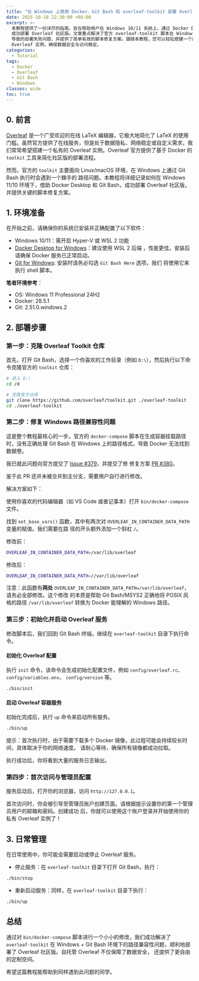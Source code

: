 ```yaml
---
title: "在 Windows 上使用 Docker、Git Bash 和 overleaf-toolkit 部署 Overleaf 社区版"
date: 2025-10-18 22:30:00 +08:00
excerpt: >-
  本教程提供了一份详尽的指南，旨在帮助用户在 Windows 10/11 系统上，通过 Docker Desktop 和 Git Bash 
  成功部署 Overleaf 社区版。文章重点解决了官方 overleaf-toolkit 脚本在 Windows 环境下因路径不兼容而
  导致的部署失败问题，并提供了简单有效的脚本修复方案。跟随本教程，您可以轻松搭建一个属于自己的私有 
  Overleaf 实例，确保数据安全与访问稳定。
categories:
  - Tutorial
tags:
  - Docker
  - Overleaf
  - Git Bash
  - Windows
classes: wide
toc: true
---
```


## 0. 前言

[Overleaf](https://www.overleaf.com/) 是一个广受欢迎的在线 LaTeX 编辑器，它极大地简化了 LaTeX 的使用
门槛。虽然官方提供了在线服务，但是处于数据隐私、网络稳定或自定义需求，我们常常希望搭建一个私有的 
Overleaf 实例。Overleaf 官方提供了基于 Docker 的 `toolkit` 工具来简化社区版的部署流程。

然而，官方的 `toolkit` 主要面向 Linux/macOS 环境，在 Windows 上通过 Git Bash 执行时会遇到一个棘手的
路径问题。本教程将详细记录如何在 Windows 11/10 环境下，借助 Docker Desktop 和 Git Bash，成功部署 
Overleaf 社区版，并提供关键的脚本修复方案。

## 1. 环境准备

在开始之前，请确保你的系统已安装并正确配置了以下软件：

- Windows 10/11：需开启 Hyper-V 或 WSL 2 功能
- [Docker Desktop for Windows](https://www.docker.com/products/docker-desktop/)：建议使用 WSL 2 后端
，性能更佳。安装后请确保 Docker 服务已正常启动。
- [Git for Windows](https://git-scm.com/downloads/win): 安装时请务必勾选 `Git Bash Here` 选项，我们
将使用它来执行 shell 脚本。

**笔者环境参考**：

- OS: Windows 11 Professional 24H2
- Docker: 28.5.1
- Git: 2.51.0.windows.2

## 2. 部署步骤

### 第一步：克隆 Overleaf Toolkit 仓库

首先，打开 Git Bash，选择一个你喜欢的工作目录（例如 `D:\`），然后执行以下命令克隆官方的 `toolkit`
仓库：

```bash
# 进入 D:\
cd /d

# 克隆官方仓库
git clone https://github.com/overleaf/toolkit.git ./overleaf-toolkit
cd ./overleaf-toolkit
```

### 第二步：修复 Windows 路径兼容性问题

这是整个教程最核心的一步。官方的 `docker-compose` 脚本在生成容器挂载路径时，没有正确处理 Git Bash 在
 Windows 上的路径格式，导致 Docker 无法找到数据卷。

我已就此问题向官方提交了 [Issue #379](https://github.com/overleaf/toolkit/issues/379)，并提交了修
修复方案 [PR #380](https://github.com/overleaf/toolkit/pull/380)。

鉴于此 PR 还并未被合并到主分支，需要用户自行进行修改。

解决方案如下：

使用你喜欢的代码编辑器（如 VS Code 或者记事本）打开 `bin/docker-compose` 文件。

找到 `set_base_vars()` 函数，其中有两次对 `OVERLEAF_IN_CONTAINER_DATA_PATH` 变量的赋值。我们需要在路
径的开头额外添加一个斜杠 `/`。

修改前：

```bash
OVERLEAF_IN_CONTAINER_DATA_PATH=/var/lib/overleaf
```

修改后：

```bash
OVERLEAF_IN_CONTAINER_DATA_PATH=//var/lib/overleaf
```

注意：此函数有**两处** `OVERLEAF_IN_CONTAINER_DATA_PATH=/var/lib/overleaf`，请务必全部修改。这个修改
的本质是帮助 Git Bash/MSYS2 正确地将 POSIX 风格的路径 `/var/lib/overleaf` 转换为 Docker 能理解的 
Windows 路径。

### 第三步：初始化并启动 Overleaf 服务

修改脚本后，我们回到 Git Bash 终端，继续在 `overleaf-toolkit` 目录下执行命令。

#### 初始化 Overleaf 配置

执行 `init` 命令，该命令会生成初始化配置文件，例如 `config/overleaf.rc`、`config/variables.env`、
`config/version` 等。

```bash
./bin/init
```

#### 启动 Overleaf 容器服务

初始化完成后，执行 `up` 命令来启动所有服务。

```bash
./bin/up
```

提示：首次执行时，由于需要下载多个 Docker 镜像，此过程可能会持续较长时间，具体取决于你的网络速度。
请耐心等待，确保所有镜像都成功拉取。

执行成功后，你将看到大量的服务日志输出。

### 第四步：首次访问与管理员配置

服务启动后，打开你的浏览器，访问 `http://127.0.0.1`。

首次访问时，你会被引导至管理员账户创建页面。请根据提示设置你的第一个管理员用户的邮箱和密码。创建成功
后，你就可以使用这个账户登录并开始使用你的私有 Overleaf 实例了！

## 3. 日常管理

在日常使用中，你可能会需要启动或停止 Overleaf 服务。

- 停止服务：在 `overleaf-toolkit` 目录下打开 Git Bash，执行：

```bash
./bin/stop
```

- 重新启动服务：同样，在 `overleaf-toolkit` 目录下执行：

```bash
./bin/up
```

## 总结

通过对 `bin/docker-compose` 脚本进行一个小小的修改，我们成功解决了 `overleaf-toolkit` 在 Windows + 
Git Bash 环境下的路径兼容性问题，顺利地部署了 Overleaf 社区版。自托管 Overleaf 不仅保障了数据安全，
还提供了更自由的定制空间。

希望这篇教程能帮助到同样遇到此问题的同学。
